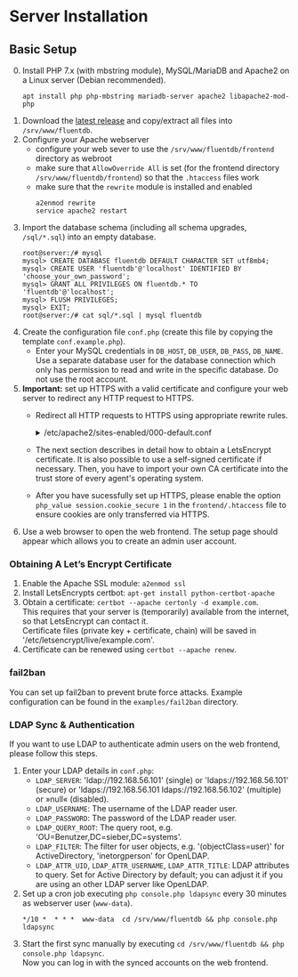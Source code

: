 # Server Installation

## Basic Setup
0. Install PHP 7.x (with mbstring module), MySQL/MariaDB and Apache2 on a Linux server (Debian recommended).
   ```
   apt install php php-mbstring mariadb-server apache2 libapache2-mod-php
   ```
1. Download the [latest release](https://github.com/schorschii/fluentdb/releases) and copy/extract all files into `/srv/www/fluentdb`.
2. Configure your Apache webserver
   - configure your web sever to use the `/srv/www/fluentdb/frontend` directory as webroot
   - make sure that `AllowOverride All` is set (for the frontend directory `/srv/www/fluentdb/frontend`) so that the `.htaccess` files work
   - make sure that the `rewrite` module is installed and enabled
     ```
     a2enmod rewrite
     service apache2 restart
     ```
3. Import the database schema (including all schema upgrades, `/sql/*.sql`) into an empty database.
   ```
   root@server:/# mysql
   mysql> CREATE DATABASE fluentdb DEFAULT CHARACTER SET utf8mb4;
   mysql> CREATE USER 'fluentdb'@'localhost' IDENTIFIED BY 'choose_your_own_password';
   mysql> GRANT ALL PRIVILEGES ON fluentdb.* TO 'fluentdb'@'localhost';
   mysql> FLUSH PRIVILEGES;
   mysql> EXIT;
   root@server:/# cat sql/*.sql | mysql fluentdb
   ```
4. Create the configuration file `conf.php` (create this file by copying the template `conf.example.php`).
   - Enter your MySQL credentials in `DB_HOST`, `DB_USER`, `DB_PASS`, `DB_NAME`. Use a separate database user for the database connection which only has permission to read and write in the specific database. Do not use the root account.
5. **Important:** set up HTTPS with a valid certificate and configure your web server to redirect any HTTP request to HTTPS.
   - Redirect all HTTP requests to HTTPS using appropriate rewrite rules.  
     <details>
     <summary>/etc/apache2/sites-enabled/000-default.conf</summary>

     ```
     <VirtualHost *:80>
        .....
        DocumentRoot /srv/www/fluentdb/frontend
        ## Redirect to HTTPS
        RewriteEngine On
        RewriteCond %{HTTPS} !=on
        RewriteRule ^/?(.*) https://%{SERVER_NAME}/$1 [R,L]
        .....
     </VirtualHost>

     <VirtualHost *:443>
      .....
      DocumentRoot /srv/www/fluentdb/frontend
      SSLEngine on
      SSLCertificateFile /etc/apache2/ssl/mycertwithchain.crt
      SSLCertificateKeyFile /etc/apache2/ssl/myprivkey.key
      .....
      <Directory /srv/www/fluentdb/frontend>
        AllowOverride All
      </Directory>
      .....
     </VirtualHost>
     ```
     </details>
   - The next section describes in detail how to obtain a LetsEncrypt certificate. It is also possible to use a self-signed certificate if necessary. Then, you have to import your own CA certificate into the trust store of every agent's operating system.
   - After you have sucessfully set up HTTPS, please enable the option `php_value session.cookie_secure 1` in the `frontend/.htaccess` file to ensure cookies are only transferred via HTTPS.
8. Use a web browser to open the web frontend. The setup page should appear which allows you to create an admin user account.

### Obtaining A Let’s Encrypt Certificate
1. Enable the Apache SSL module: `a2enmod ssl`
2. Install LetsEncrypts certbot: `apt-get install python-certbot-apache`
3. Obtain a certificate: `certbot --apache certonly -d example.com`.  
   This requires that your server is (temporarily) available from the internet, so that LetsEncrypt can contact it.  
   Certificate files (private key + certificate, chain) will be saved in '/etc/letsencrypt/live/example.com'.
4. Certificate can be renewed using `certbot --apache renew`.

### fail2ban
You can set up fail2ban to prevent brute force attacks. Example configuration can be found in the `examples/fail2ban` directory.

### LDAP Sync & Authentication
If you want to use LDAP to authenticate admin users on the web frontend, please follow this steps.

1. Enter your LDAP details in `conf.php`:
   - `LDAP_SERVER`: 'ldap://192.168.56.101' (single) or 'ldaps://192.168.56.101' (secure) or 'ldaps://192.168.56.101 ldaps://192.168.56.102' (multiple) or »null« (disabled).
   - `LDAP_USERNAME`: The username of the LDAP reader user.
   - `LDAP_PASSWORD`: The password of the LDAP reader user.
   - `LDAP_QUERY_ROOT`: The query root, e.g. 'OU=Benutzer,DC=sieber,DC=systems'.
   - `LDAP_FILTER`: The filter for user objects, e.g. '(objectClass=user)' for ActiveDirectory, 'inetorgperson' for OpenLDAP.
   - `LDAP_ATTR_UID`, `LDAP_ATTR_USERNAME`, `LDAP_ATTR_TITLE`: LDAP attributes to query. Set for Active Directory by default; you can adjust it if you are using an other LDAP server like OpenLDAP.
2. Set up a cron job executing `php console.php ldapsync` every 30 minutes as webserver user (`www-data`).
   ```
   */10 *  * * *  www-data  cd /srv/www/fluentdb && php console.php ldapsync
   ```
3. Start the first sync manually by executing `cd /srv/www/fluentdb && php console.php ldapsync`.  
   Now you can log in with the synced accounts on the web frontend.
